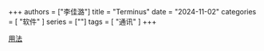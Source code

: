 +++
authors = ["李佳潞"]
title = "Terminus"
date = "2024-11-02"
categories = [
    "软件"
]
series = [""]
tags = [
    "通讯"
]
+++


[用法](https://www.bilibili.com/video/BV15b4y1G7CY/?spm_id_from=333.337.search-card.all.click&vd_source=34566f6bf61eef87a4c23e5b6880d7a6)


